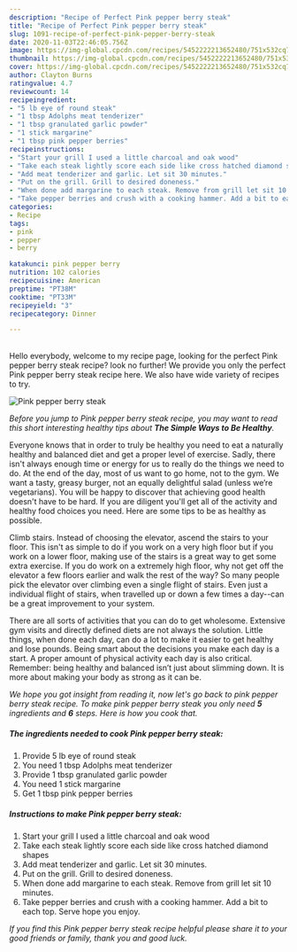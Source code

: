```yaml
---
description: "Recipe of Perfect Pink pepper berry steak"
title: "Recipe of Perfect Pink pepper berry steak"
slug: 1091-recipe-of-perfect-pink-pepper-berry-steak
date: 2020-11-03T22:46:05.756Z
image: https://img-global.cpcdn.com/recipes/5452222213652480/751x532cq70/pink-pepper-berry-steak-recipe-main-photo.jpg
thumbnail: https://img-global.cpcdn.com/recipes/5452222213652480/751x532cq70/pink-pepper-berry-steak-recipe-main-photo.jpg
cover: https://img-global.cpcdn.com/recipes/5452222213652480/751x532cq70/pink-pepper-berry-steak-recipe-main-photo.jpg
author: Clayton Burns
ratingvalue: 4.7
reviewcount: 14
recipeingredient:
- "5 lb eye of round steak"
- "1 tbsp Adolphs meat tenderizer"
- "1 tbsp granulated garlic powder"
- "1 stick margarine"
- "1 tbsp pink pepper berries"
recipeinstructions:
- "Start your grill I used a little charcoal and oak wood"
- "Take each steak lightly score each side like cross hatched diamond shapes"
- "Add meat tenderizer and garlic. Let sit 30 minutes."
- "Put on the grill. Grill to desired doneness."
- "When done add margarine to each steak. Remove from grill let sit 10 minutes."
- "Take pepper berries and crush with a cooking hammer. Add a bit to each top. Serve hope you enjoy."
categories:
- Recipe
tags:
- pink
- pepper
- berry

katakunci: pink pepper berry 
nutrition: 102 calories
recipecuisine: American
preptime: "PT38M"
cooktime: "PT33M"
recipeyield: "3"
recipecategory: Dinner

---
```

<br>
Hello everybody, welcome to my recipe page, looking for the perfect Pink pepper berry steak recipe? look no further! We provide you only the perfect Pink pepper berry steak recipe here. We also have wide variety of recipes to try.
<br>


![Pink pepper berry steak](https://img-global.cpcdn.com/recipes/5452222213652480/751x532cq70/pink-pepper-berry-steak-recipe-main-photo.jpg)

<i>Before you jump to Pink pepper berry steak recipe, you may want to read this short interesting healthy tips about <strong>The Simple Ways to Be Healthy</strong>.</i>

Everyone knows that in order to truly be healthy you need to eat a naturally healthy and balanced diet and get a proper level of exercise. Sadly, there isn't always enough time or energy for us to really do the things we need to do. At the end of the day, most of us want to go home, not to the gym. We want a tasty, greasy burger, not an equally delightful salad (unless we’re vegetarians). You will be happy to discover that achieving good health doesn't have to be hard. If you are diligent you'll get all of the activity and healthy food choices you need. Here are some tips to be as healthy as possible.

Climb stairs. Instead of choosing the elevator, ascend the stairs to your floor. This isn't as simple to do if you work on a very high floor but if you work on a lower floor, making use of the stairs is a great way to get some extra exercise. If you do work on a extremely high floor, why not get off the elevator a few floors earlier and walk the rest of the way? So many people pick the elevator over climbing even a single flight of stairs. Even just a individual flight of stairs, when travelled up or down a few times a day--can be a great improvement to your system. 

There are all sorts of activities that you can do to get wholesome. Extensive gym visits and directly defined diets are not always the solution. Little things, when done each day, can do a lot to make it easier to get healthy and lose pounds. Being smart about the decisions you make each day is a start. A proper amount of physical activity each day is also critical. Remember: being healthy and balanced isn’t just about slimming down. It is more about making your body as strong as it can be. 


<i>We hope you got insight from reading it, now let's go back to pink pepper berry steak recipe. To make pink pepper berry steak you only need <strong>5</strong> ingredients and <strong>6</strong> steps. Here is how you cook that.
</i>

##### The ingredients needed to cook Pink pepper berry steak:

1. Provide 5 lb eye of round steak
1. You need 1 tbsp Adolphs meat tenderizer
1. Provide 1 tbsp granulated garlic powder
1. You need 1 stick margarine
1. Get 1 tbsp pink pepper berries


##### Instructions to make Pink pepper berry steak:

1. Start your grill I used a little charcoal and oak wood
1. Take each steak lightly score each side like cross hatched diamond shapes
1. Add meat tenderizer and garlic. Let sit 30 minutes.
1. Put on the grill. Grill to desired doneness.
1. When done add margarine to each steak. Remove from grill let sit 10 minutes.
1. Take pepper berries and crush with a cooking hammer. Add a bit to each top. Serve hope you enjoy.


<i>If you find this Pink pepper berry steak recipe helpful please share it to your good friends or family, thank you and good luck.</i>
